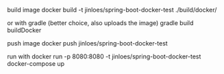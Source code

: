 build image
docker build -t jinloes/spring-boot-docker-test ./build/docker/

or with gradle (better choice, also uploads the image)
gradle build buildDocker

push image
docker push jinloes/spring-boot-docker-test

run with
docker run -p 8080:8080 -t jinloes/spring-boot-docker-test
docker-compose up


